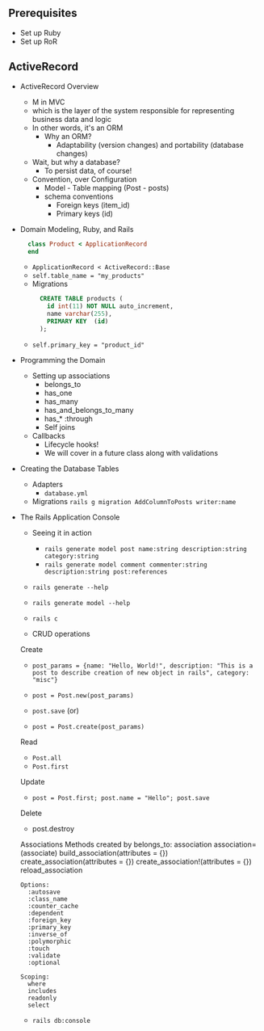 Prerequisites
-------------

- Set up Ruby
- Set up RoR

ActiveRecord
------------

- ActiveRecord Overview
  - M in MVC
  - which is the layer of the system responsible for representing business data and logic
  - In other words, it's an ORM
    - Why an ORM?
      - Adaptability (version changes) and portability (database changes)
  - Wait, but why a database?
    - To persist data, of course!
  - Convention, over Configuration
    - Model - Table mapping (Post - posts)
    - schema conventions
      - Foreign keys (item_id)
      - Primary keys (id)


- Domain Modeling, Ruby, and Rails
    ```ruby
      class Product < ApplicationRecord
      end
    ```
  - `ApplicationRecord < ActiveRecord::Base`
  - `self.table_name = "my_products"`
  - Migrations
    ```sql
      CREATE TABLE products (
        id int(11) NOT NULL auto_increment,
        name varchar(255),
        PRIMARY KEY  (id)
      );
    ```
  - `self.primary_key = "product_id"`


- Programming the Domain
  - Setting up associations
    - belongs_to
    - has_one
    - has_many
    - has_and_belongs_to_many
    - has_* :through
    - Self joins
  - Callbacks
    - Lifecycle hooks!
    - We will cover in a future class along with validations
- Creating the Database Tables
  - Adapters
    - `database.yml`
  - Migrations
    `rails g migration AddColumnToPosts writer:name`


- The Rails Application Console
  - Seeing it in action
    - `rails generate model post name:string description:string category:string`
    - `rails generate model comment commenter:string description:string post:references`
  - `rails generate --help`
  - `rails generate model --help`
  - `rails c`

  - CRUD operations

  Create
    - `post_params = {name: "Hello, World!", description: "This is a post to describe creation of new object in rails", category: "misc"}`

    - `post = Post.new(post_params)`
    - `post.save`
    (or)
    - `post = Post.create(post_params)`

  Read
    - `Post.all`
    - `Post.first`

  Update
    - `post = Post.first; post.name = "Hello"; post.save`

  Delete
    - post.destroy

  Associations
    Methods created by belongs_to:
      association
      association=(associate)
      build_association(attributes = {})
      create_association(attributes = {})
      create_association!(attributes = {})
      reload_association

      Options:
        :autosave
        :class_name
        :counter_cache
        :dependent
        :foreign_key
        :primary_key
        :inverse_of
        :polymorphic
        :touch
        :validate
        :optional

      Scoping:
        where
        includes
        readonly
        select

  - `rails db:console`
